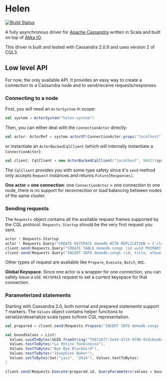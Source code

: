# Helen

[![Build Status](https://travis-ci.org/vptheron/helen.svg?branch=master)](https://travis-ci.org/vptheron/helen)

A fully asynchronous driver for [Apache Cassandra](http://cassandra.apache.org/) written in Scala and built on top of [Akka IO](http://akka.io/).

This driver is built and tested with Cassandra 2.0.9 and uses version 2 of CQL3.

## Low level API

For now, the only available API. It provides an easy way to create a connection to a Cassandra node and to send/receive requests/responses.

### Connecting to a node

First, you will need an `ActorSystem` in scope:

```scala
val system = ActorSystem("helen-system")
```

Then, you can either deal with the `ConnectionActor` directly:

```scala
val actor: ActorRef = system.actorOf(ConnectionActor.props("localhost", 9042))
```

or instantiate an `ActorBackedCqlClient` (which will internally instantiate a `ConnectionActor`):

```scala
val client: CqlClient = new ActorBackedCqlClient("localhost", 9042)(system)
```

The `CqlClient` provides you with some type safety since it's `send` method only accepts `Request` instances and returns `Future[Responses]`.

**One actor = one connection**: one `ConnectionActor` = one connection to one node, there is no support for reconnection or load balancing between nodes of the same cluster.

### Sending requests

The `Requests` object contains all the available request frames supported by the CQL protocol. `Requests.Startup` should be the very first request you sent.

```scala
actor ! Requests.Startup
actor ! Requests.Query("CREATE KEYSPACE demodb WITH REPLICATION = {'class' : 'SimpleStrategy','replication_factor': 1}")
client.send(Requests.Query("CREATE TABLE demodb.songs (id uuid PRIMARY KEY, title text, album text, artist text, tags set<text>, data blob)"))
client.send(Requests.Query("INSERT INTO demodb.songs (id, title, album, artist, tags) VALUES "756716f7-2e54-4715-9f00-91dcbea6cf50, 'La Petite Tonkinoise', 'Bye Bye Blackbird', 'Joséphine Baker', {'jazz', '2013'}"))
```

Other types of request are available like `Prepare`, `Execute`, `Batch`, etc.

**Global Keyspace**: Since one actor is a wrapper for one connection, you can safely issue a `USE KEYSPACE` request to set a current keyspace for that connection.

### Parameterized statements

Starting with Cassandra 2.0, both normal and prepared statements support ? markers. The `Values` object contains helper functions to serialize/deserialize scala types to/from CQL representation.

```scala
val prepared = client.send(Requests.Prepare("INSERT INTO demodb.songs (id, title, album, artist, tags) VALUES (?, ?, ?, ?, ?)")).asInstanceOf[Prepared]

val boundValues = List(
  Values.uuidToBytes(UUID.fromString("756716f7-2e54-4715-9f00-91dcbea6cf50")),
  Values.textToBytes("La Petite Tonkinoise"),
  Values.textToBytes("Bye Bye Blackbird"),
  Values.textToBytes("Josephine Baker"),
  Values.setToBytes(Set("jazz", "2014"), Values.textToBytes)
)

client.send(Requests.Execute(prepared.id, QueryParameters(values = boundValues)))
```
